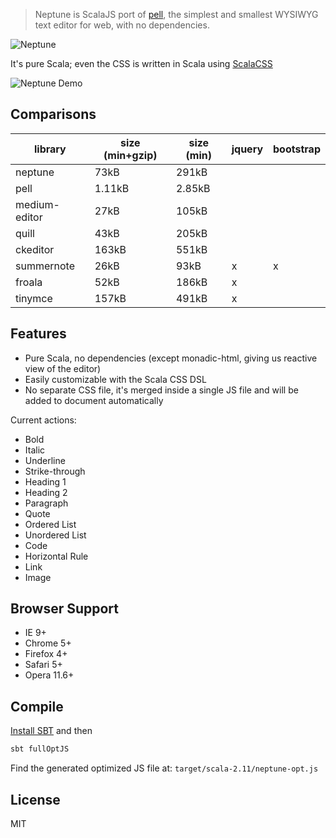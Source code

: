 > Neptune is ScalaJS port of [pell](https://github.com/jaredreich/pell), the simplest and smallest WYSIWYG text editor for web, with no dependencies.

![Neptune](neptune.png)

It's pure Scala; even the CSS is written in Scala using [ScalaCSS](https://github.com/japgolly/scalacss)

![Neptune Demo](neptune_demo.gif)

## Comparisons

| library       | size (min+gzip) | size (min) | jquery | bootstrap |
|---------------|-----------------|------------|--------|-----------|
| neptune       | 73kB            | 291kB      |        |           |
| pell          | 1.11kB          | 2.85kB     |        |           |
| medium-editor | 27kB            | 105kB      |        |           |
| quill         | 43kB            | 205kB      |        |           |
| ckeditor      | 163kB           | 551kB      |        |           |
| summernote    | 26kB            | 93kB       | x      | x         |
| froala        | 52kB            | 186kB      | x      |           |
| tinymce       | 157kB           | 491kB      | x      |           |

## Features

* Pure Scala, no dependencies (except monadic-html, giving us reactive view of the editor)
* Easily customizable with the Scala CSS DSL
* No separate CSS file, it's merged inside a single JS file and will be added to document automatically

Current actions:
- Bold
- Italic
- Underline
- Strike-through
- Heading 1
- Heading 2
- Paragraph
- Quote
- Ordered List
- Unordered List
- Code
- Horizontal Rule
- Link
- Image

## Browser Support

* IE 9+
* Chrome 5+
* Firefox 4+
* Safari 5+
* Opera 11.6+

## Compile

[Install SBT](http://www.scala-sbt.org/download.html) and then

```bash
sbt fullOptJS
```
Find the generated optimized JS file at: `target/scala-2.11/neptune-opt.js`


## License

MIT
